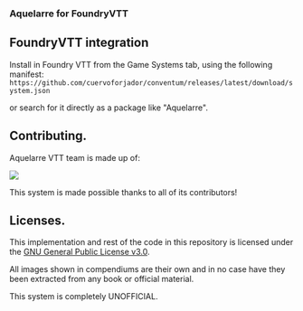 <h3>Aquelarre for FoundryVTT</h3>

## FoundryVTT integration

Install in Foundry VTT from the Game Systems tab, using the following manifest:
`https://github.com/cuervoforjador/conventum/releases/latest/download/system.json`

or search for it directly as a package like "Aquelarre".

## Contributing.

Aquelarre VTT team is made up of: 

<a href="https://github.com/cuervoforjador/conventum/graphs/contributors">
  <img src="https://contrib.rocks/image?repo=cuervoforjador/conventum" />
</a>

This system is made possible thanks to all of its contributors!

## Licenses.

This implementation and rest of the code in this repository is licensed under the [GNU General Public License v3.0](https://github.com/cuervoforjador/conventum/blob/main/LICENSE.txt).

All images shown in compendiums are their own and in no case have they been extracted from any book or official material.

This system is completely UNOFFICIAL.
